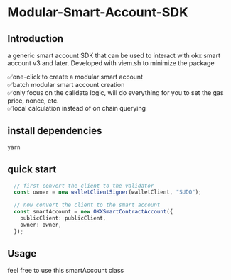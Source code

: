 # Modular-Smart-Account-SDK

## Introduction
a generic smart account SDK that can be used to interact with okx smart account v3 and later. Developed with viem.sh to minimize the package

✅️one-click to create a modular smart account  
✅️batch modular smart account creation  
✅️only focus on the calldata logic, will do everything for you to set the gas price, nonce, etc.  
✅local calculation instead of on chain querying  

## install dependencies
```bash
yarn
```

## quick start 
```typescript
  // first convert the client to the validator
  const owner = new walletClientSigner(walletClient, "SUDO");

  // now convert the client to the smart account
  const smartAccount = new OKXSmartContractAccount({
    publicClient: publicClient,
    owner: owner,
  });
```

## Usage
feel free to use this smartAccount class
